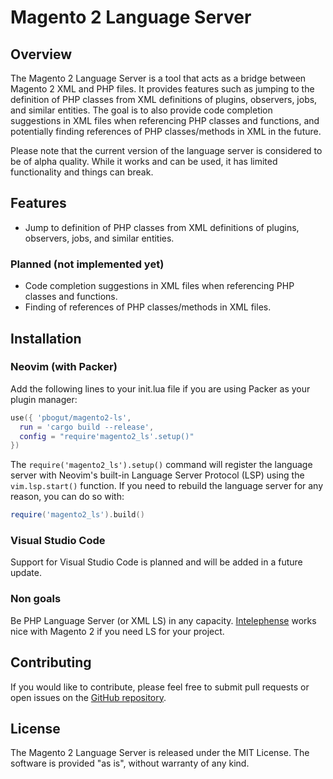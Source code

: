 # Magento 2 Language Server

## Overview

The Magento 2 Language Server is a tool that acts as a bridge between Magento 2 XML and PHP files. It provides features such as jumping to the definition of PHP classes from XML definitions of plugins, observers, jobs, and similar entities. The goal is to also provide code completion suggestions in XML files when referencing PHP classes and functions, and potentially finding references of PHP classes/methods in XML in the future.

Please note that the current version of the language server is considered to be of alpha quality. While it works and can be used, it has limited functionality and things can break.

## Features
 - Jump to definition of PHP classes from XML definitions of plugins, observers, jobs, and similar entities.

### Planned (not implemented yet)
 - Code completion suggestions in XML files when referencing PHP classes and functions.
 - Finding of references of PHP classes/methods in XML files.

## Installation

### Neovim (with Packer)

Add the following lines to your init.lua file if you are using Packer as your plugin manager:

```lua
use({ 'pbogut/magento2-ls', 
  run = 'cargo build --release',
  config = "require'magento2_ls'.setup()" 
})
```

The `require('magento2_ls').setup()` command will register the language server with Neovim's built-in Language Server Protocol (LSP) using the `vim.lsp.start()` function. If you need to rebuild the language server for any reason, you can do so with:

```lua
require('magento2_ls').build()
```

### Visual Studio Code

Support for Visual Studio Code is planned and will be added in a future update.


### Non goals

Be PHP Language Server (or XML LS) in any capacity. 
[Intelephense](https://intelephense.com/) works nice with Magento 2 if you need 
LS for your project.

## Contributing

If you would like to contribute, please feel free to submit pull requests or open issues on the [GitHub repository](https://github.com/pbogut/magento2-ls). 

## License

The Magento 2 Language Server is released under the MIT License.
The software is provided "as is", without warranty of any kind.
